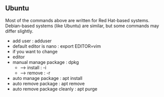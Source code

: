 ## Ubuntu
Most of the commands above are written for Red Hat-based systems. 
Debian-based systems (like Ubuntu) are similar, but some commands may differ slightly.
- add user                : adduser
- default editor is nano  : export EDITOR=vim
- if you want to change
- editor
- manual manage package   : dpkg
  - --> install             : -i
  - --> remove              : -r 
- auto manage package     : apt install
- auto remove package     : apt remove
- auto remove package cleanly  : apt purge
